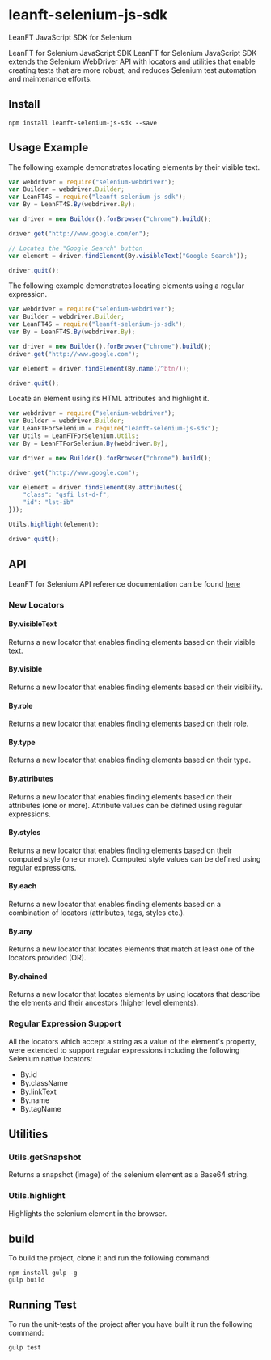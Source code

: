 # leanft-selenium-js-sdk

LeanFT JavaScript SDK for Selenium

LeanFT for Selenium JavaScript SDK LeanFT for Selenium JavaScript SDK extends the Selenium WebDriver API with locators and utilities that enable creating tests that are more robust, and reduces Selenium test automation and maintenance efforts.

## Install

```
npm install leanft-selenium-js-sdk --save
```

## Usage Example

The following example demonstrates locating elements by their visible text.

```js
var webdriver = require("selenium-webdriver");
var Builder = webdriver.Builder;
var LeanFT4S = require("leanft-selenium-js-sdk");
var By = LeanFT4S.By(webdriver.By);

var driver = new Builder().forBrowser("chrome").build();

driver.get("http://www.google.com/en");

// Locates the "Google Search" button
var element = driver.findElement(By.visibleText("Google Search"));

driver.quit();
```

The following example demonstrates locating elements using a regular expression.

```js
var webdriver = require("selenium-webdriver");
var Builder = webdriver.Builder;
var LeanFT4S = require("leanft-selenium-js-sdk");
var By = LeanFT4S.By(webdriver.By);

var driver = new Builder().forBrowser("chrome").build();
driver.get("http://www.google.com");

var element = driver.findElement(By.name(/^btn/));

driver.quit();
```

Locate an element using its HTML attributes and highlight it.

```js
var webdriver = require("selenium-webdriver");
var Builder = webdriver.Builder;
var LeanFTForSelenium = require("leanft-selenium-js-sdk");
var Utils = LeanFTForSelenium.Utils;
var By = LeanFTForSelenium.By(webdriver.By);

var driver = new Builder().forBrowser("chrome").build();

driver.get("http://www.google.com");

var element = driver.findElement(By.attributes({
	"class": "gsfi lst-d-f",
	"id": "lst-ib"
}));

Utils.highlight(element);

driver.quit();
```

## API

LeanFT for Selenium API reference documentation can be found [here
](https://admhelp.microfocus.com/leanft/en/latest/HelpCenter/Content/JS4S_SDK/top-Selenium-JS.htm)

### New Locators

#### By.visibleText

Returns a new locator that enables finding elements based on their visible text.

#### By.visible

Returns a new locator that enables finding elements based on their visibility.

#### By.role

Returns a new locator that enables finding elements based on their role.

#### By.type

Returns a new locator that enables finding elements based on their type.

#### By.attributes

Returns a new locator that enables finding elements based on their attributes (one or more). Attribute values can be defined using regular expressions.

#### By.styles

Returns a new locator that enables finding elements based on their computed style (one or more). Computed style values can be defined using regular expressions.

#### By.each

Returns a new locator that enables finding elements based on a combination of locators (attributes, tags, styles etc.).

#### By.any

Returns a new locator that locates elements that match at least one of the locators provided (OR).

#### By.chained

Returns a new locator that locates elements by using locators that describe the elements and their ancestors (higher level elements).

### Regular Expression Support

All the locators which accept a string as a value of the element's property, were extended to support regular expressions including the following Selenium native locators:

* By.id
* By.className
* By.linkText
* By.name
* By.tagName

## Utilities

### Utils.getSnapshot

Returns a snapshot (image) of the selenium element as a Base64 string.

### Utils.highlight

Highlights the selenium element in the browser.


## build

To build the project, clone it and run the following command:

```
npm install gulp -g
gulp build
```

## Running Test

To run the unit-tests of the project after you have built it run the following command:

```
gulp test
```
